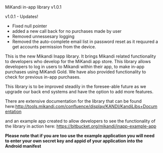 MiKandi in-app library v1.0.1

v1.0.1 - Updates!
- Fixed null pointer 
- added a new call back for no purchases made by user
- Removed unnessesary logging
- Removed the auto-complete email list in password reset as it requured a get accounts permission from the device. 





This is the new Mikandi Inapp library. It brings Mikandi related functionality to developers who develop for the MiKandi app store. This library allows developers to log in users to Mikandi within their app, to make in-app purchases using MiKandi Gold. We have also provided functionality to check for previous in-app purchases. 
 
This library is to be improved steadily in the foresee-able future as we upgrade our back end systems and have the option to add more features. 

There are extensive documentation for the library that can be found here:http://tools.mikandi.com/confluence/display/KANDI/KandiLibs+Documentation

and an example app created to allow developers to see the functionality of the library in action here: https://bitbucket.org/mikandi/inapp-example-app

**Please note that if you are too use the example application you will need to enter your own secret key and appid of your application into the Android manifest**